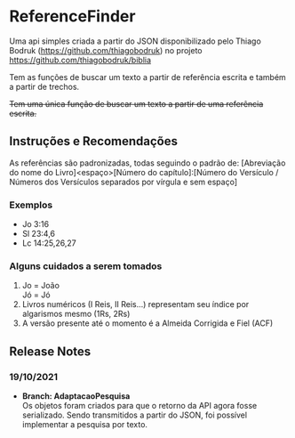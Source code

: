 # ReferenceFinder

Uma api simples criada a partir do JSON disponibilizado pelo Thiago Bodruk (https://github.com/thiagobodruk) no projeto https://github.com/thiagobodruk/biblia

Tem as funções de buscar um texto a partir de referência escrita e também a partir de trechos.

~~Tem uma única função de buscar um texto a partir de uma referência escrita.~~

## Instruções e Recomendações
As referências são padronizadas, todas seguindo o padrão de: [Abreviação do nome do Livro]<espaço>[Número do capítulo]:[Número do Versículo / Números dos Versículos separados por vírgula e sem espaço]

### Exemplos
* Jo 3:16<br />
* Sl 23:4,6<br />
* Lc 14:25,26,27<br />

### Alguns cuidados a serem tomados

1. Jo = João<br>Jó = Jó
2. Livros numéricos (I Reis, II Reis...) representam seu índice por algarismos mesmo (1Rs, 2Rs)
3. A versão presente até o momento é a Almeida Corrigida e Fiel (ACF)

## Release Notes
### 19/10/2021
* **Branch: AdaptacaoPesquisa** <br />
Os objetos foram criados para que o retorno da API agora fosse serializado. Sendo transmitidos a partir do JSON, foi possível implementar a pesquisa por texto.
